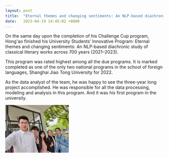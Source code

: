 ```yaml
---
layout: post
title:  "Eternal themes and changing sentiments: An NLP-based diachronic study of classical literary works across 700 years (2021–2023)"
date:   2023-04-19 14:45:02 +0800
---
```


On the same day upon the completion of his Challenge Cup program, Hong'ao finished his University Students’ Innovative Program: Eternal themes and changing sentiments: An NLP-based diachronic study of classical literary works across 700 years (2021–2023).

This program was rated highest among all the due programs. It is marked completed as one of the only two national programs in the school of foreign languages, Shanghai Jiao Tong University for 2022.

As the data analyst of the team, he was happy to see the three-year long project accomplished. He was responsible for all the data processing, modeling and analysis in this program. And it was his first program in the university.

<img src="/assets/images/大创照片.jpeg" alt="替代文本" title="Hong'ao's picture" style="width:40%;height:auto;">

